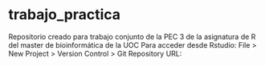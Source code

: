 # trabajo_practica
Repositorio creado para trabajo conjunto de la PEC 3 de la asignatura de R del master de bioinformática de la UOC
Para acceder desde Rstudio: File > New Project > Version Control > Git
Repository URL:
